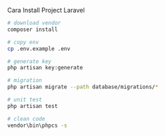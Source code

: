 Cara Install Project Laravel

```sh
# download vendor
composer install
```

```sh
# copy env
cp .env.example .env
```

```sh
# generate key
php artisan key:generate
```

```sh
# migration
php artisan migrate --path database/migrations/*
```

```sh
# unit test
php artisan test
```

```sh
# clean code
vendor\bin\phpcs -s
```

